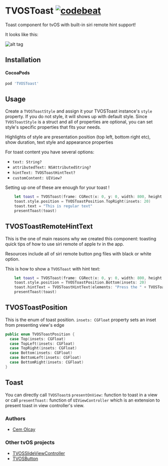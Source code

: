 TVOSToast [![codebeat](https://codebeat.co/badges/36759a04-90ff-4a08-b878-9af49a399e2f)](https://codebeat.co/projects/github-com-movielala-tvostoast)
===

Toast component for tvOS with built-in siri remote hint support!

It looks like this:  
  
![alt tag](https://raw.githubusercontent.com/cemolcay/TVOSToast/master/toast.png)

Installation
----

#### CocoaPods

``` ruby
pod 'TVOSToast'
```

Usage
----

Create a `TVOSToastStyle` and assign it your TVOSToast instance's `style` property.
If you do not style, it will shows up with default style.
Since `TVOSToastStyle` is a struct and all of properties are optional, you can set style's specific properties that fits your needs.

Highlights of style are presentation position (top left, bottom right etc), show duration, text style and appearance properties

For toast content you have several options:

* `text: String?`
* `attributedText: NSAttributedString?` 
* `hintText: TVOSToastHintText?`
* `customContent: UIView?`

Setting up one of these are enough for your toast !

``` swift
    let toast = TVOSToast(frame: CGRect(x: 0, y: 0, width: 800, height: 140))
    toast.style.position = TVOSToastPosition.TopRight(insets: 20)
    toast.text = "This is regular text"
    presentToast(toast)
```

TVOSToastRemoteHintText
----

This is the one of main reasons why we created this component: toasting quick tips of how to use siri remote of apple tv in the app.

Resources include all of siri remote button png files with black or white option.

This is how to show a `TVOSToast` with hint text:

``` swift
    let toast = TVOSToast(frame: CGRect(x: 0, y: 0, width: 800, height: 140))
    toast.style.position = TVOSToastPosition.Bottom(insets: 20)
    toast.hintText = TVOSToastHintText(elements: "Press the " + TVOSToastRemoteButtonType.MenuWhite + " button to exit app")
    presentToast(toast)
```

TVOSToastPosition
----

This is the enum of toast position.
`insets: CGFloat` property sets an inset from presenting view's edge

``` swift
public enum TVOSToastPosition {
  case Top(insets: CGFloat)
  case TopLeft(insets: CGFloat)
  case TopRight(insets: CGFloat)
  case Bottom(insets: CGFloat)
  case BottomLeft(insets: CGFloat)
  case BottomRight(insets: CGFloat)
}
```

Toast
----

You can directly call `TVOSToast`s `presentOnView:` function to toast in a view or call `presentToast:` function of `UIViewController` which is an extension to present toast in view controller's view.


### Authors
* [Cem Olcay](https://github.com/cemolcay)

### Other tvOS projects
* [TVOSSlideViewController](https://github.com/movielala/TVOSSlideViewController)
* [TVOSButton](https://github.com/movielala/TVOSButton)
